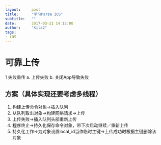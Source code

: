 ```yaml
---
layout:     post
title:      "学习Parse iOS"
subtitle:   ""
date:       2017-03-21 14:12:00
author:     "Kila2"
tags:
- iOS
---
```

# 可靠上传
1 失败重传
	a. 上传失败
	b. 关闭App导致失败

## 方案（具体实现还要考虑多线程）
1. 构建上传命令对象->插入队列
2. 从队列取出对象->构建网络请求->上传
3. 上传失败->插入队列头部重新上传
4. 程序终止->持久化保存命令对象，带下次启动继续／重新上传
5. 持久化工作->为对象设置local_id当作临时主键->上传成功时根据主键删除该对象
